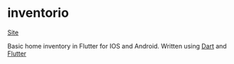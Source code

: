 # inventorio
[Site](https://rcagantas.github.io/inventorio/)

Basic home inventory in Flutter for IOS and Android. Written using [Dart](https://www.dartlang.org) and [Flutter](https://flutter.dev)
